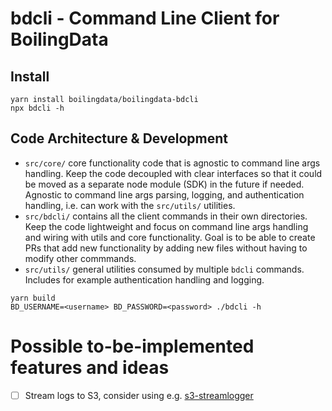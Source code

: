 # bdcli - Command Line Client for BoilingData

## Install

```shell
yarn install boilingdata/boilingdata-bdcli
npx bdcli -h
```

## Code Architecture & Development

- `src/core/` core functionality code that is agnostic to command line args handling. Keep the code decoupled with clear interfaces so that it could be moved as a separate node module (SDK) in the future if needed. Agnostic to command line args parsing, logging, and authentication handling, i.e. can work with the `src/utils/` utilities.
- `src/bdcli/` contains all the client commands in their own directories. Keep the code lightweight and focus on command line args handling and wiring with utils and core functionality. Goal is to be able to create PRs that add new functionality by adding new files without having to modify other commmands.
- `src/utils/` general utilities consumed by multiple `bdcli` commands. Includes for example authentication handling and logging.

```shell
yarn build
BD_USERNAME=<username> BD_PASSWORD=<password> ./bdcli -h
```

# Possible to-be-implemented features and ideas

- [ ] Stream logs to S3, consider using e.g. [s3-streamlogger](https://github.com/Coggle/s3-streamlogger)
